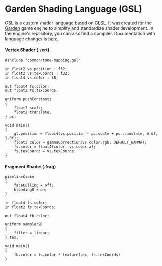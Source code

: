 # Garden Shading Language (GSL)

GSL is a custom shader language based on [GLSL](https://en.wikipedia.org/wiki/OpenGL_Shading_Language). It was created for the [Garden](https://github.com/cfnptr/garden) game engine
to simplify and standardize shader development. In the engine's repository, you can also find a compiler. Documentation with language changes is [here](https://github.com/cfnptr/garden/blob/main/docs/GSL.md).

#### Vertex Shader (.vert)

```
#include "common/tone-mapping.gsl"

in float2 vs.position : f32;
in float2 vs.texCoords : f32;
in float4 vs.color : f8;

out float4 fs.color;
out float2 fs.texCoords;

uniform pushConstants
{
    float2 scale;
    float2 translate;
} pc;

void main()
{
    gl.position = float4(vs.position * pc.scale + pc.translate, 0.0f, 1.0f);
    float3 color = gammaCorrection(vs.color.rgb, DEFAULT_GAMMA);
    fs.color = float4(color, vs.color.a);
    fs.texCoords = vs.texCoords;
}
```

#### Fragment Shader (.frag)

```
pipelineState
{
    faceCulling = off;
    blending0 = on;
}

in float4 fs.color;
in float2 fs.texCoords;

out float4 fb.color;

uniform sampler2D
{
    filter = linear;
} tex;

void main()
{
    fb.color = fs.color * texture(tex, fs.texCoords);
}
```
